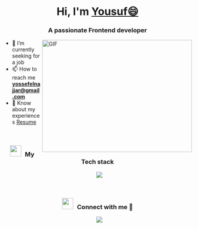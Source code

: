 <h1 align="center">Hi, I'm <a href="https://100rabhcsmc.github.io/Me.io/" target="blank">Yousuf😄</a></h1>
<h3 align="center">A passionate Frontend developer</h3>

<img align="right" top="500" height="300" width="400" alt="GIF" src="https://media.giphy.com/media/SWoSkN6DxTszqIKEqv/giphy.gif">

- 🔭 I’m currently seeking for a job
- 📫 How to reach me **yossefelnajjar@gmail.com**
- 📄 Know about my experiences <a href="https://github.com/100rabhcsmc/Me.io/blob/master/01SaurabhChavanReactNativeResume.pdf" target="blank">Resume</a>
<br/>

<h3 align="center" > 
  <img src="https://icons8.com/icon/aZpzXe5wZP3J/source-code" width="30" height="30" style="margin-right: 10px;">My Tech stack</h3>

<p align="center">
 <div align="center"  class="icons-social" style="margin-left: 10px;">
    <a target="_blank" href="https://www.linkedin.com/in/yossef-elnajjar-548772260/">
	<img src="https://img.icons8.com/doodle/40/000000/linkedin--v2.png">
    </a>	
 </div>
</p>

<br/>

<h3 align="center" > 
  <img src="https://media.giphy.com/media/iY8CRBdQXODJSCERIr/giphy.gif" width="30" height="30" style="margin-right: 10px;">Connect with me 🤝 </h3>
<p align="center">
 <div align="center"  class="icons-social" style="margin-left: 10px;">
    <a target="_blank" href="https://www.linkedin.com/in/yossef-elnajjar-548772260/">
	<img src="https://img.icons8.com/doodle/40/000000/linkedin--v2.png">
    </a>
 </div>
</p>
